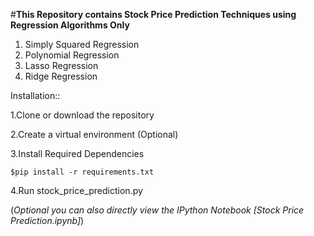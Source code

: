 #**This Repository contains Stock Price Prediction Techniques using Regression Algorithms Only**
1. Simply Squared Regression
2. Polynomial Regression
3. Lasso Regression
4. Ridge Regression

Installation::

1.Clone or download the repository

2.Create a virtual environment (Optional)

3.Install Required Dependencies
```
$pip install -r requirements.txt
```
4.Run stock_price_prediction.py

(*Optional you can also directly view the IPython Notebook [Stock Price Prediction.ipynb]*)
